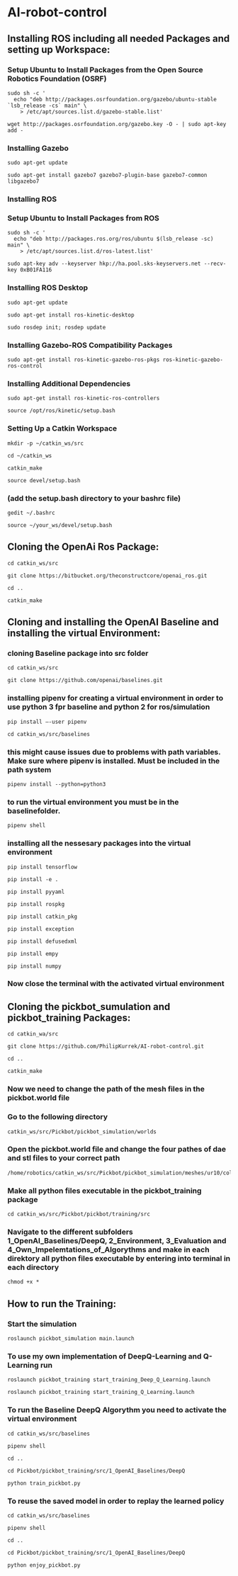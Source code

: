 # AI-robot-control

## Installing ROS including all needed Packages and setting up Workspace:
### Setup Ubuntu to Install Packages from the Open Source Robotics Foundation (OSRF)
```
sudo sh -c '
  echo "deb http://packages.osrfoundation.org/gazebo/ubuntu-stable `lsb_release -cs` main" \
    > /etc/apt/sources.list.d/gazebo-stable.list'
```
```
wget http://packages.osrfoundation.org/gazebo.key -O - | sudo apt-key add -
```
### Installing Gazebo
```
sudo apt-get update
```
```
sudo apt-get install gazebo7 gazebo7-plugin-base gazebo7-common libgazebo7
```
### Installing ROS
### Setup Ubuntu to Install Packages from ROS
```
sudo sh -c '
  echo "deb http://packages.ros.org/ros/ubuntu $(lsb_release -sc) main" \
    > /etc/apt/sources.list.d/ros-latest.list'
```
```
sudo apt-key adv --keyserver hkp://ha.pool.sks-keyservers.net --recv-key 0xB01FA116
```
### Installing ROS Desktop
```
sudo apt-get update
```
```
sudo apt-get install ros-kinetic-desktop
```
```
sudo rosdep init; rosdep update
```
### Installing Gazebo-ROS Compatibility Packages
```
sudo apt-get install ros-kinetic-gazebo-ros-pkgs ros-kinetic-gazebo-ros-control
```
### Installing Additional Dependencies
```
sudo apt-get install ros-kinetic-ros-controllers
```
```
source /opt/ros/kinetic/setup.bash
```
### Setting Up a Catkin Workspace
```
mkdir -p ~/catkin_ws/src
```
```
cd ~/catkin_ws
```
```
catkin_make
```
```
source devel/setup.bash
```
### (add the setup.bash directory to your bashrc file)
```
gedit ~/.bashrc
```
```
source ~/your_ws/devel/setup.bash
```

## Cloning the OpenAi Ros Package:
```
cd catkin_ws/src
```
```
git clone https://bitbucket.org/theconstructcore/openai_ros.git
```
```
cd ..
```
```
catkin_make
```
## Cloning and installing the OpenAI Baseline and installing the virtual Environment:
### cloning Baseline package into src folder
```
cd catkin_ws/src
```
```
git clone https://github.com/openai/baselines.git
```
### installing pipenv for creating a virtual environment in order to use python 3 fpr baseline and python 2 for ros/simulation
```
pip install –-user pipenv 
```
```
cd catkin_ws/src/baselines
```
### this might cause issues due to problems with path variables. Make sure where pipenv is installed. Must be included in the path system 
```
pipenv install --python=python3
```
### to run the virtual environment you must be in the baselinefolder.
```
pipenv shell
```
### installing all the nessesary packages into the virtual environment
```
pip install tensorflow
```
```
pip install -e .
```
```
pip install pyyaml
```
```
pip install rospkg
```
```
pip install catkin_pkg
```
```
pip install exception
```
```
pip install defusedxml
```
```
pip install empy
```
```
pip install numpy
```
### Now close the terminal with the activated virtual environment

## Cloning the pickbot_sumulation and pickbot_training Packages:
```
cd catkin_wa/src
```
```
git clone https://github.com/PhilipKurrek/AI-robot-control.git
```
```
cd ..
```
```
catkin_make
```
### Now we need to change the path of the mesh files in the pickbot.world file
### Go to the following directory
```
catkin_ws/src/Pickbot/pickbot_simulation/worlds
```
### Open the pickbot.world file and change the four pathes  of dae and stl files to your correct path
```
/home/robotics/catkin_ws/src/Pickbot/pickbot_simulation/meshes/ur10/collision/Pickbot_Schubladenregal_offen.stl
```
### Make all python files executable in the pickbot_training package
```
cd catkin_ws/src/Pickbot/pickbot/training/src
```
### Navigate to the different subfolders 1_OpenAI_Baselines/DeepQ, 2_Environment, 3_Evaluation and 4_Own_Impelemtations_of_Algorythms and make in each direktory all python files executable by entering into terminal in each directory
```
chmod +x *
```
## How to run the Training: 
### Start the simulation
```
roslaunch pickbot_simulation main.launch
```
### To use my own implementation of DeepQ-Learning and Q-Learning run
```
roslaunch pickbot_training start_training_Deep_Q_Learning.launch
```
```
roslaunch pickbot_training start_training_Q_Learning.launch
```
### To run the Baseline DeepQ Algorythm you need to activate the virtual environment 
```
cd catkin_ws/src/baselines
```
```
pipenv shell
```
```
cd ..
```
```
cd Pickbot/pickbot_training/src/1_OpenAI_Baselines/DeepQ
```
```
python train_pickbot.py
```
### To reuse the saved model in order to replay the learned policy
```
cd catkin_ws/src/baselines
```
```
pipenv shell
```
```
cd ..
```
```
cd Pickbot/pickbot_training/src/1_OpenAI_Baselines/DeepQ
```
```
python enjoy_pickbot.py
```